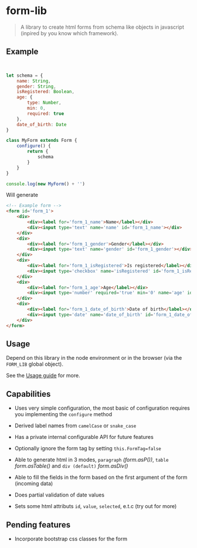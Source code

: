 # form-lib

> A library to create html forms from schema like objects in javascript (inpired by you know which framework).

## Example

```js


let schema = {
    name: String,
    gender: String,
    isRegistered: Boolean,
    age: {
        type: Number,
        min: 0,
        required: true
    },
    date_of_birth: Date
}

class MyForm extends Form {
    configure() {
        return {
            schema
        }
    }
}

console.log(new MyForm() + '')

```

Will generate

```html
<!-- Example form -->
<form id='form_1'>
    <div>
        <div><label for='form_1_name'>Name</label></div>
        <div><input type='text' name='name' id='form_1_name'></div>
    </div>
    <div>
        <div><label for='form_1_gender'>Gender</label></div>
        <div><input type='text' name='gender' id='form_1_gender'></div>
    </div>
    <div>
        <div><label for='form_1_isRegistered'>Is registered</label></div>
        <div><input type='checkbox' name='isRegistered' id='form_1_isRegistered'></div>
    </div>
    <div>
        <div><label for='form_1_age'>Age</label></div>
        <div><input type='number' required='true' min='0' name='age' id='form_1_age'></div>
    </div>
    <div>
        <div><label for='form_1_date_of_birth'>Date of birth</label></div>
        <div><input type='date' name='date_of_birth' id='form_1_date_of_birth'></div>
    </div>
</form>
```

## Usage

Depend on this library in the node environment or in the browser (via the `FORM_LIB` global object).

See the [Usage guide](./docs/INDEX.md) for more.

## Capabilities

- Uses very simple configuration, the most basic of configuration requires you implementing the `configure` method

- Derived label names from `camelCase` or `snake_case`

- Has a private internal configurable API for future features

- Optionally ignore the form tag by setting `this.FormTag=false`

- Able to generate html in 3 modes, `paragraph` *(form.asP())*, `table` *form.asTable()* and `div (default)` *form.asDiv()*

- Able to fill the fields in the form based on the first argument of the form (incoming data)

- Does partial validation of date values

- Sets some html attributs `id`, `value`, `selected`, e.t.c (try out for more)


## Pending features

- Incorporate bootstrap css classes for the form
